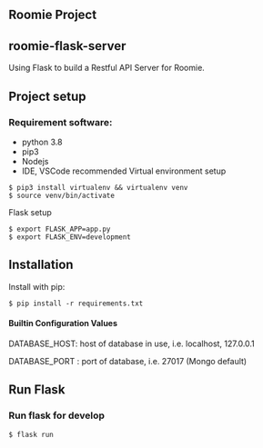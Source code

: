 ## Roomie Project
## roomie-flask-server

Using Flask to build a Restful API Server for Roomie.

## Project setup
### Requirement software:
* python 3.8
* pip3
* Nodejs
* IDE, VSCode recommended
Virtual environment setup
```
$ pip3 install virtualenv && virtualenv venv
$ source venv/bin/activate
```
Flask setup
```
$ export FLASK_APP=app.py
$ export FLASK_ENV=development
```
## Installation

Install with pip:

```
$ pip install -r requirements.txt
```


#### Builtin Configuration Values

DATABASE_HOST: host of database in use, i.e. localhost, 127.0.0.1

DATABASE_PORT : port of database, i.e. 27017 (Mongo default)



## Run Flask
### Run flask for develop
```
$ flask run

